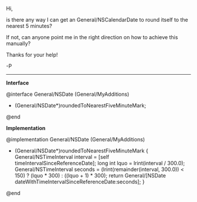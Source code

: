 Hi,

is there any way I can get an General/NSCalendarDate to round itself to the nearest 5 minutes?

If not, can anyone point me in the right direction on how to achieve this manually?

Thanks for your help!

-P

----
**Interface**

    
@interface General/NSDate (General/MyAdditions)

- (General/NSDate*)roundedToNearestFiveMinuteMark;

@end


**Implementation**

    
@implementation General/NSDate (General/MyAdditions)

- (General/NSDate*)roundedToNearestFiveMinuteMark
{
	General/NSTimeInterval interval = [self timeIntervalSinceReferenceDate];
	long int lquo = lrint(interval / 300.0);
	General/NSTimeInterval seconds = (lrint(remainder(interval, 300.0)) < 150) ? (lquo * 300) : ((lquo + 1) * 300);
	return General/[NSDate dateWithTimeIntervalSinceReferenceDate:seconds];
}

@end
